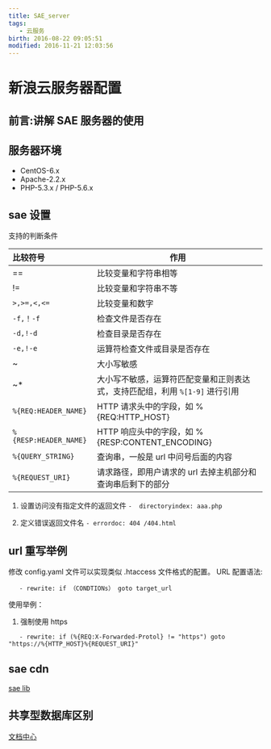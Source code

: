 ```yaml
---   
title: SAE_server   
tags:  
   - 云服务
birth: 2016-08-22 09:05:51   
modified: 2016-11-21 12:03:56   
---
```


# 新浪云服务器配置


**前言:讲解 SAE 服务器的使用**
---

## 服务器环境
* CentOS-6.x
* Apache-2.2.x
* PHP-5.3.x / PHP-5.6.x

## sae 设置

支持的判断条件

| 比较符号               | 作用                                                                         |
| :--------------------- | ---------------------------------------------------------------------------- |
| ==                     | 比较变量和字符串相等                                                         |
| !=                     | 比较变量和字符串不等                                                         |
| `>,>=,<,<=`            | 比较变量和数字                                                               |
| `-f,！-f`              | 检查文件是否存在                                                             |
| `-d,!-d`               | 检查目录是否存在                                                             |
| `-e,!-e`               | 运算符检查文件或目录是否存在                                                 |
| ~                      | 大小写敏感                                                                   |
| ~*                     | 大小写不敏感，运算符匹配变量和正则表达式，支持匹配组，利用 `%[1-9]` 进行引用 |
| `%{REQ:HEADER_NAME} `  | HTTP 请求头中的字段，如 %{REQ:HTTP_HOST}                                     |
| `%{RESP:HEADER_NAME} ` | HTTP 响应头中的字段，如 %{RESP:CONTENT_ENCODING}                             |
| `%{QUERY_STRING} `     | 查询串，一般是 url 中问号后面的内容                                          |
| `%{REQUEST_URI} `      | 请求路径，即用户请求的 url 去掉主机部分和查询串后剩下的部分                  |

1. 设置访问没有指定文件的返回文件
`-  directoryindex: aaa.php`

2. 定义错误返回文件名
`- errordoc: 404 /404.html`


## url 重写举例
修改 config.yaml 文件可以实现类似 .htaccess 文件格式的配置。
URL 配置语法:

```shell
   - rewrite: if （CONDTIONs） goto target_url
```

使用举例：
1. 强制使用 https
```shell
   - rewrite: if (%{REQ:X-Forwarded-Protol} != "https") goto "https://%{HTTP_HOST}%{REQUEST_URI}" 
```

## sae cdn
[sae lib](https://lib.sinaapp.com/)

## 共享型数据库区别

[文档中心](http://www.sinacloud.com/home/index/faq_detail/doc_id/97.html)



